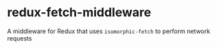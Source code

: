 # redux-fetch-middleware

A middleware for Redux that uses `isomorphic-fetch` to perform network requests
